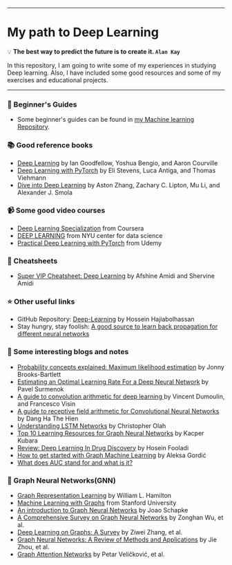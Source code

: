 
---
# My path to Deep Learning

:bulb: **The best way to predict the future is to create it. `Alan Kay`**   
 
In this repository, I am going to write some of my experiences in studying Deep learning. Also, I have included some good resources and some of my exercises and educational projects.

---

### :paperclip:  Beginner's Guides
  - Some beginner's guides can be found in [my Machine learning Repository](https://github.com/zata213/path2ml).

### :books: Good reference books
  - [Deep Learning](http://www.deeplearningbook.org/) by Ian Goodfellow, Yoshua Bengio, and Aaron Courville
  - [Deep Learning with PyTorch](https://github.com/deep-learning-with-pytorch/dlwpt-code) by Eli Stevens, Luca Antiga, and Thomas Viehmann 
  - [Dive into Deep Learning](https://d2l.ai/) by Aston Zhang, Zachary C. Lipton, Mu Li, and Alexander J. Smola

### :video_camera: Some good video courses
  - [Deep Learning Specialization](https://www.coursera.org/specializations/deep-learning) from Coursera
  - [DEEP LEARNING](https://atcold.github.io/pytorch-Deep-Learning/) from NYU center for data science
  - [Practical Deep Learning with PyTorch](https://www.udemy.com/course/practical-deep-learning-with-pytorch/) from Udemy
  
### :scroll: Cheatsheets
  - [Super VIP Cheatsheet: Deep Learning](https://github.com/afshinea/stanford-cs-230-deep-learning/raw/master/en/super-cheatsheet-deep-learning.pdf) by Afshine Amidi and Shervine Amidi

### :star: Other useful links
  - GitHub Repository: [Deep-Learning](https://github.com/hhaji/Deep-Learning) by Hossein Hajiabolhassan
  - Stay hungry, stay foolish: [A good source to learn back propagation for different neural networks](https://www.adityaagrawal.net/blog/)

### :newspaper: Some interesting blogs and notes
 - [Probability concepts explained: Maximum likelihood estimation](https://towardsdatascience.com/probability-concepts-explained-maximum-likelihood-estimation-c7b4342fdbb1) by Jonny Brooks-Bartlett
 - [Estimating an Optimal Learning Rate For a Deep Neural Network](https://towardsdatascience.com/estimating-optimal-learning-rate-for-a-deep-neural-network-ce32f2556ce0) by Pavel Surmenok
 - [A guide to convolution arithmetic for deep learning ](https://arxiv.org/pdf/1603.07285.pdf) by Vincent Dumoulin, and Francesco Visin
 - [A guide to receptive field arithmetic for Convolutional Neural Networks](https://medium.com/mlreview/a-guide-to-receptive-field-arithmetic-for-convolutional-neural-networks-e0f514068807) by Dang Ha The Hien
 - [Understanding LSTM Networks](http://colah.github.io/posts/2015-08-Understanding-LSTMs/) by Christopher Olah
 - [Top 10 Learning Resources for Graph Neural Networks](https://towardsdatascience.com/top-10-learning-resources-for-graph-neural-networks-f24d4eb2cc2b) by Kacper Kubara
 - [Review: Deep Learning In Drug Discovery](https://towardsdatascience.com/review-deep-learning-in-drug-discovery-f4c89e3321e1) by Hosein Fooladi
 - [How to get started with Graph Machine Learning](https://gordicaleksa.medium.com/how-to-get-started-with-graph-machine-learning-afa53f6f963a) by Aleksa Gordić
 - [What does AUC stand for and what is it?](https://stats.stackexchange.com/questions/132777/what-does-auc-stand-for-and-what-is-it) 
  
### :white_flower: Graph Neural Networks(GNN)
  - [Graph Representation Learning](https://www.cs.mcgill.ca/~wlh/grl_book/) by William L. Hamilton
  - [Machine Learning with Graphs](https://www.youtube.com/playlist?list=PL-Y8zK4dwCrQyASidb2mjj_itW2-YYx6-) from Stanford University
  - [An introduction to Graph Neural Networks](https://towardsdatascience.com/an-introduction-to-graph-neural-networks-e23dc7bdfba5) by Joao Schapke
  - [A Comprehensive Survey on Graph Neural Networks](https://arxiv.org/pdf/1901.00596.pdf) by Zonghan Wu, et al.
  - [Deep Learning on Graphs: A Survey](https://arxiv.org/pdf/1812.04202.pdf) by Ziwei Zhang, et al.
  - [Graph Neural Networks: A Review of Methods and Applications](https://arxiv.org/pdf/1812.08434.pdf) by Jie Zhou, et al.
  - [Graph Attention Networks](https://arxiv.org/abs/1710.10903) by Petar Veličković, et al.
